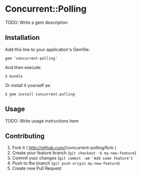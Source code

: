# Concurrent::Polling

TODO: Write a gem description

## Installation

Add this line to your application's Gemfile:

    gem 'concurrent-polling'

And then execute:

    $ bundle

Or install it yourself as:

    $ gem install concurrent-polling

## Usage

TODO: Write usage instructions here

## Contributing

1. Fork it ( http://github.com/<my-github-username>/concurrent-polling/fork )
2. Create your feature branch (`git checkout -b my-new-feature`)
3. Commit your changes (`git commit -am 'Add some feature'`)
4. Push to the branch (`git push origin my-new-feature`)
5. Create new Pull Request
